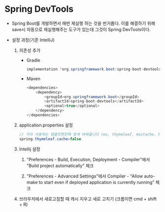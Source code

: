 # Spring DevTools

 - Spring Boot를 개발하면서 매번 재실행 하는 것을 번거롭다. 이를 해결하기 위해 save시 자동으로 재실행해주는 도구가 있는데 그것이 Spring DevTools이다.

 - 설정 과정(기준 IntelliJ)

    1. 의존성 추가
    
        - Gradle
        
            ```Java
            implementation 'org.springframework.boot:spring-boot-devtools:2.6.2'
            ```

        - Maven

            ```Java
            <dependencies>
                <dependency>
                    <groupId>org.springframework.boot</groupId>
                    <artifactId>spring-boot-devtools</artifactId>
                    <optional>true</optional>
                </dependency>
            </dependencies>
            ```

    2. application.properties 설정

        ```Java
        // 각자 사용하는 템플릿엔진에 맞게 바꿔줍니다 (ex. thymeleaf, mustache, handlebars, ...)
        spring.thymeleaf.cache=false
        ```

    3. Intellij 설정

       1. "Preferences - Build, Execution, Deployment - Compiler"에서 "Build project automatically" 체크

       2. "Preferences - Advanced Settings"에서 Compiler - "Allow auto-make to start even if deployed application is currently running" 체크

    4. 브라우저에서 새로고침할 때 캐시 지우고 새로 고치기 (크롬이면 cmd + shift + R)